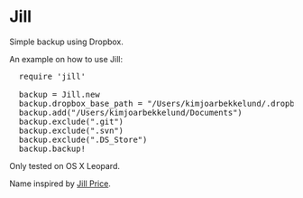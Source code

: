 # Jill

Simple backup using Dropbox.

An example on how to use Jill:

<pre>
  require 'jill'

  backup = Jill.new
  backup.dropbox_base_path = "/Users/kimjoarbekkelund/.dropbox/"
  backup.add("/Users/kimjoarbekkelund/Documents")
  backup.exclude(".git")
  backup.exclude(".svn")
  backup.exclude(".DS_Store")
  backup.backup!
</pre>

Only tested on OS X Leopard.

Name inspired by [Jill Price](http://en.wikipedia.org/wiki/Jill_Price).